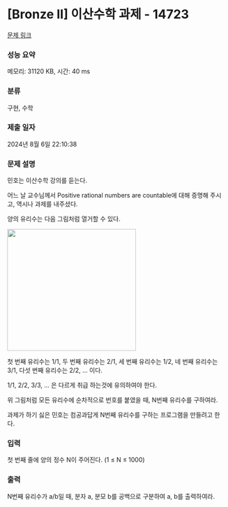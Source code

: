 # [Bronze II] 이산수학 과제 - 14723 

[문제 링크](https://www.acmicpc.net/problem/14723) 

### 성능 요약

메모리: 31120 KB, 시간: 40 ms

### 분류

구현, 수학

### 제출 일자

2024년 8월 6일 22:10:38

### 문제 설명

<p>민호는 이산수학 강의를 듣는다.</p>

<p>어느 날 교수님께서 Positive rational numbers are countable에 대해 증명해 주시고, 역시나 과제를 내주셨다. </p>

<p>양의 유리수는 다음 그림처럼 열거할 수 있다.</p>

<p><img alt="" src="" style="height:279px; width:295px"></p>

<p>첫 번째 유리수는 1/1, 두 번째 유리수는 2/1, 세 번째 유리수는 1/2, 네 번째 유리수는 3/1, 다섯 번째 유리수는 2/2, ... 이다.</p>

<p>1/1, 2/2, 3/3, ... 은 다르게 취급 하는것에 유의하여야 한다.</p>

<p>위 그림처럼 모든 유리수에 순차적으로 번호를 붙였을 때, N번째 유리수를 구하여라.</p>

<p> 과제가 하기 싫은 민호는 컴공과답게 N번째 유리수를 구하는 프로그램을 만들려고 한다.</p>

### 입력 

 <p>첫 번째 줄에 양의 정수 N이 주어진다. (1 ≤ N ≤ 1000)</p>

### 출력 

 <p>N번째 유리수가 a/b일 때, 분자 a, 분모 b를 공백으로 구분하여 a, b를 출력하여라.</p>

